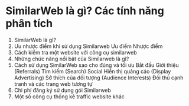 # SimilarWeb là gì? Các tính năng phân tích

1. SimilarWeb là gì?
2. Ưu nhược điểm khi sử dụng Similarweb
    Ưu điểm
    Nhược điểm
3. Cách kiểm tra một website với công cụ similarweb
4. Những chức năng nổi bật của Similarweb là gì?
5. Cách sử dụng SimilarWeb sao cho đúng và tối ưu
    Bắt đầu
    Giới thiệu (Referrals)
    Tìm kiếm (Search)
    Social
    Hiển thị quảng cáo (Display Advertising)
    Sở thích của đối tượng (Audience Interests)
    Đối thủ cạnh tranh và các trang web tương tự
6. Chi phí đăng ký sử dụng gói Similarweb
7. Một số công cụ thống kê traffic website khác
